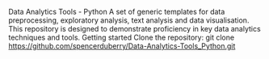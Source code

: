 Data Analytics Tools - Python
A set of generic templates for data preprocessing, exploratory analysis, text analysis and data visualisation. This repository is designed to demonstrate proficiency in key data analytics techniques and tools.
Getting started
Clone the repository:
git clone https://github.com/spencerduberry/Data-Analytics-Tools_Python.git

